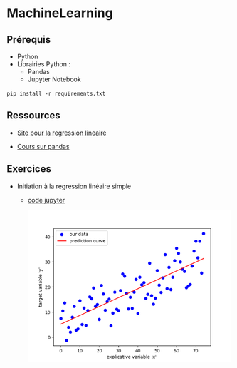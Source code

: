 # MachineLearning

## Prérequis

- Python
- Librairies Python :
  - Pandas
  - Jupyter Notebook

`pip install -r requirements.txt`

## Ressources

- [Site pour la regression lineaire](https://courses.dallard.tech/ml/notebooks/CODE_Regression_lineaire_simple/#practical-example-predict-the-salary-based-on-years-of-exeprience)

- [Cours sur pandas](https://courses.dallard.tech/python/notebooks/pandascourse/)

## Exercices

- Initiation à la regression linéaire simple
  - [code jupyter](initiationLinearRegressionSimple.ipynb)

    ![graphique de prédiction](./images/prediction.png)
